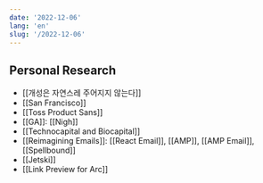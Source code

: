 ```yaml
---
date: '2022-12-06'
lang: 'en'
slug: '/2022-12-06'
---
```


## Personal Research

- [[개성은 자연스레 주어지지 않는다]]
- [[San Francisco]]
- [[Toss Product Sans]]
- [[GA]]: [[Nigh]]
- [[Technocapital and Biocapital]]
- [[Reimagining Emails]]: [[React Email]], [[AMP]], [[AMP Email]], [[Spellbound]]
- [[Jetski]]
- [[Link Preview for Arc]]
